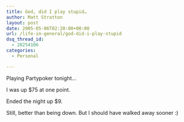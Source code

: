 ```yaml
---
title: God, did I play stupid…
author: Matt Stratton
layout: post
date: 2005-05-06T02:20:00+00:00
url: /life-in-general/god-did-i-play-stupid
dsq_thread_id:
  - 28254106
categories:
  - Personal

---
```

Playing Partypoker tonight&#8230;

I was up $75 at one point.

Ended the night up $9.

Still, better than being down. But I should have walked away sooner :)
